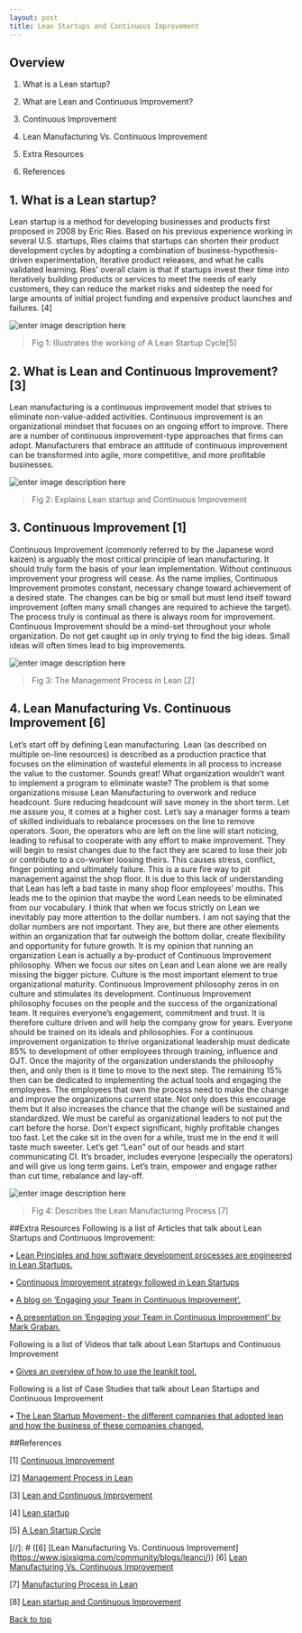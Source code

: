 ```yaml
---
layout: post
title: Lean Startups and Continuous Improvement
---
```

<a name="content"></a>

## Overview

   1. What is a Lean startup?
   
   2. What are Lean and Continuous Improvement?
   
   3. Continuous Improvement
   
   4. Lean Manufacturing Vs. Continuous Improvement
   
   5. Extra Resources
   
   6. References

## 1. What is a Lean startup? 
   Lean startup is a method for developing businesses and products first proposed in 2008 by Eric Ries. 
   Based on his previous experience working in several U.S. startups, Ries claims that startups can shorten their product development cycles by adopting a combination of business-hypothesis-driven experimentation, iterative product releases, and what he calls validated learning. 
   Ries' overall claim is that if startups invest their time into iteratively building products or services to meet the needs of early customers, they can reduce the market risks and sidestep the need for large amounts of initial project funding and expensive product launches and failures. [4]

 ![enter image description here](https://github.com/css566/css566.github.io/blob/master/images/LeanStartupCyle.PNG?raw=true)
 
  > Fig 1: Illustrates the working of A Lean Startup Cycle[5]
  
## 2. What is Lean and Continuous Improvement? [3]
  Lean manufacturing is a continuous improvement model that strives to eliminate non-value-added activities. Continuous improvement is an organizational mindset that focuses on an ongoing effort to improve. There are a number of continuous improvement-type approaches that firms can adopt. Manufacturers that embrace an attitude of continuous improvement can be transformed into agile, more competitive, and more profitable businesses.
  
  ![enter image description here](https://github.com/css566/css566.github.io/blob/gh-pages/images/Lean_CI.PNG?raw=true)
  > Fig 2: Explains Lean startup and Continuous Improvement 

## 3. Continuous Improvement [1]
  Continuous Improvement (commonly referred to by the Japanese word kaizen) is arguably the most critical principle of lean manufacturing. It should truly form the basis of your lean implementation. Without continuous improvement your progress will cease. As the name implies, Continuous Improvement promotes constant, necessary change toward achievement of a desired state. The changes can be big or small but must lend itself toward improvement (often many small changes are required to achieve the target). The process truly is continual as there is always room for improvement.
  Continuous Improvement should be a mind-set throughout your whole organization. Do not get caught up in only trying to find the big ideas. Small ideas will often times lead to big improvements.

  ![enter image description here](https://github.com/css566/css566.github.io/blob/gh-pages/images/ContinuousImprov.PNG?raw=true)
  > Fig 3: The Management Process in Lean [2]
  
## 4. Lean Manufacturing Vs. Continuous Improvement [6]
  Let’s start off by defining Lean manufacturing. Lean (as described on multiple on-line resources) is described as a production practice that focuses on the elimination of wasteful elements in all process to increase the value to the customer. Sounds great! What organization wouldn’t want to implement a program to eliminate waste? The problem is that some organizations misuse Lean Manufacturing to overwork and reduce headcount.
  Sure reducing headcount will save money in the short term. Let me assure you, it comes at a higher cost.
  Let’s say a manager forms a team of skilled individuals to rebalance processes on the line to remove operators. Soon, the operators who are left on the line will start noticing, leading to refusal to cooperate with any effort to make improvement. They will begin to resist changes due to the fact they are scared to lose their job or contribute to a co-worker loosing theirs. This causes stress, conflict, finger pointing and ultimately failure.
  This is a sure fire way to pit management against the shop floor. It is due to this lack of understanding that Lean has left a bad taste in many shop floor employees’ mouths. This leads me to the opinion that maybe the word Lean needs to be eliminated from our vocabulary.
  I think that when we focus strictly on Lean we inevitably pay more attention to the dollar numbers. I am not saying that the dollar numbers are not important. They are, but there are other elements within an organization that far outweigh the bottom dollar, create flexibility and opportunity for future growth.
  It is my opinion that running an organization Lean is actually a by-product of Continuous Improvement philosophy. When we focus our sites on Lean and Lean alone we are really missing the bigger picture. Culture is the most important element to true organizational maturity. Continuous Improvement philosophy zeros in on culture and stimulates its development.
  Continuous Improvement philosophy focuses on the people and the success of the organizational team. It requires everyone’s engagement, commitment and trust. It is therefore culture driven and will help the company grow for years.
  Everyone should be trained on its ideals and philosophies. For a continuous improvement organization to thrive organizational leadership must dedicate 85% to development of other employees through training, influence and OJT. Once the majority of the organization understands the philosophy then, and only then is it time to move to the next step.
  The remaining 15% then can be dedicated to implementing the actual tools and engaging the employees. The employees that own the process need to make the change and improve the organizations current state. Not only does this encourage them but it also increases the chance that the change will be sustained and standardized.
  We must be careful as organizational leaders to not put the cart before the horse. Don’t expect significant, highly profitable changes too fast. Let the cake sit in the oven for a while, trust me in the end it will taste much sweeter.
  Let’s get “Lean” out of our heads and start communicating CI. It’s broader, includes everyone (especially the operators) and will give us long term gains. Let’s train, empower and engage rather than cut time, rebalance and lay-off.

  ![enter image description here](https://github.com/css566/css566.github.io/blob/gh-pages/images/LeanManufacturing.PNG?raw=true)
  > Fig 4: Describes the Lean Manufacturing Process [7]

##Extra Resources
  Following is a list of Articles that talk about Lean Startups and Continuous Improvement:
  
  •	[Lean Principles and how software development processes are engineered in Lean Startups.](http://theleanstartup.com/principles)
  
  •	[Continuous Improvement strategy followed in Lean Startups](http://leankit.com/learn/kanban/continuous-improvement/)
  
  •	[A blog on ‘Engaging your Team in Continuous Improvement’.](http://www.leanblog.org/2013/12/preview-of-my-lean-startup-conference-talk-engaging-your-team-in-continuous-improvement/)
  
  •	[A presentation on ‘Engaging your Team in Continuous Improvement’ by Mark Graban.](http://www.slideshare.net/LeanStartupConf/engaging-your-team-in-continuous-improvement)
  
  
  Following is a list of Videos that talk about Lean Startups and Continuous Improvement
  
  •	[Gives an overview of how to use the leankit tool.](http://leankit.com/product/)
  
  
  Following is a list of Case Studies that talk about Lean Startups and Continuous Improvement
  
  •	[The Lean Startup Movement- the different companies that adopted lean and how the business of these companies changed.](http://theleanstartup.com/casestudies#dropbox)


##References

  [1] [Continuous Improvement](http://www.lean-manufacturing-junction.com/lean-manufacturing-principles.html)
  
  [2]	[Management Process in Lean](https://www.google.com/search?q=lean+and+continuous+improvement&espv=2&biw=1366&bih=643&source=lnms&tbm=isch&sa=X&ved=0ahUKEwj2tLGFhNXMAhUM8mMKHRvqCRYQ_AUIBygC#imgrc=RQ1N4m6P0xm0eM%3A)
  
  [3]	[Lean and Continuous Improvement](http://www.nist.gov/mep/services/continuous-improvement/)
  
  [4]	[Lean startup](https://en.wikipedia.org/wiki/Lean_startup)
  
  [5]	[A Lean Startup Cycle](https://www.google.com/search?q=lean+and+continuous+improvement&espv=2&biw=1366&bih=643&source=lnms&tbm=isch&sa=X&ved=0ahUKEwj2tLGFhNXMAhUM8mMKHRvqCRYQ_AUIBygC#tbm=isch&q=lean+startups&imgrc=QvpG0vURNGrEUM%3A)
  
  [//]: # ([6]	[Lean Manufacturing Vs. Continuous Improvement] (https://www.isixsigma.com/community/blogs/leanci/))
  [6]	[Lean Manufacturing Vs. Continuous Improvement]()
  
  [7]	[Manufacturing Process in Lean](https://www.google.com/search?q=lean+manufacturing+and+continuous+improvement&espv=2&biw=1366&bih=643&source=lnms&tbm=isch&sa=X&ved=0ahUKEwi3otX1i9XMAhUX4mMKHe4NDwMQ_AUIBygC#imgrc=hN06e3ttYFmkkM%3A)
  
  [8] [Lean startup and Continuous Improvement](https://www.google.com/search?q=lean+manufacturing+and+continuous+improvement&espv=2&biw=1366&bih=643&site=webhp&source=lnms&tbm=isch&sa=X&ved=0ahUKEwjTiaawv9XMAhUU4GMKHUtjBtcQ_AUIBygC#tbm=isch&q=leading+daily+improvement+katie)

[Back to top](#content)
